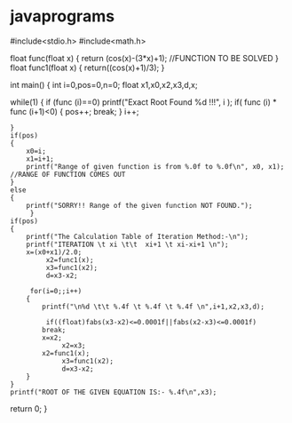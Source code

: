 # javaprograms
#include<stdio.h>
#include<math.h>

float func(float x)
{
    return (cos(x)-(3*x)+1); //FUNCTION TO BE SOLVED
}
float func1(float x)
{
	return((cos(x)+1)/3);
}

int main()
{
int i=0,pos=0,n=0;
float x1,x0,x2,x3,d,x;



while(1)
    {
        if (func (i)==0)
            printf("Exact Root Found %d !!!", i );
        if( func (i) * func (i+1)<0)
        {
            pos++;
            break;
        }
        i++;

    }
    if(pos)
    {
        x0=i;
        x1=i+1;
        printf("Range of given function is from %.0f to %.0f\n", x0, x1); //RANGE OF FUNCTION COMES OUT
    }
    else
    {
        printf("SORRY!! Range of the given function NOT FOUND.");
         }
    if(pos)
	{
	    printf("The Calculation Table of Iteration Method:-\n");
	    printf("ITERATION \t xi \t\t  xi+1 \t xi-xi+1 \n");
	    x=(x0+x1)/2.0;
             x2=func1(x);
             x3=func1(x2);
             d=x3-x2;
         
	     for(i=0;;i++)
	    {
	        printf("\n%d \t\t %.4f \t %.4f \t %.4f \n",i+1,x2,x3,d);

	         if((float)fabs(x3-x2)<=0.0001f||fabs(x2-x3)<=0.0001f)
	        break;
	        x=x2;
                 x2=x3;
	        x2=func1(x);
                 x3=func1(x2);
                 d=x3-x2;
	    }
	}
	printf("ROOT OF THE GIVEN EQUATION IS:- %.4f\n",x3);
return 0;
}
